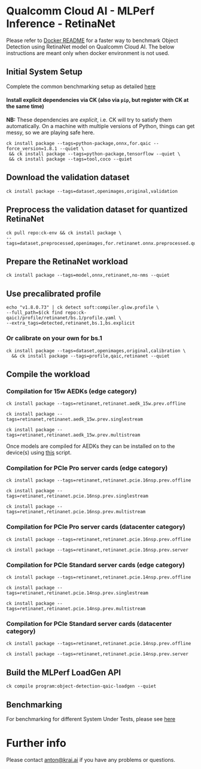 # Qualcomm Cloud AI - MLPerf Inference - RetinaNet

Please refer to [Docker README](https://github.com/krai/ck-qaic/tree/main/docker/retinanet/README.md) for a faster way to benchmark Object Detection using RetinaNet model on Qualcomm Cloud AI. The below instructions are meant only when docker environment is not used.

## Initial System Setup

Complete the common benchmarking setup as detailed [here](https://github.com/krai/ck-qaic/blob/main/program/README.md)


#### Install explicit dependencies via CK (also via `pip`, but register with CK at the same time)

**NB:** These dependencies are _explicit_, i.e. CK will try to satisfy them automatically. On a machine with multiple versions of Python, things can get messy, so we are playing safe here.

```
ck install package --tags=python-package,onnx,for.qaic --force_version=1.8.1 --quiet \
 && ck install package --tags=python-package,tensorflow --quiet \
 && ck install package --tags=tool,coco --quiet
```
## Download the validation dataset
```
ck install package --tags=dataset,openimages,original,validation
```

## Preprocess the validation dataset for quantized RetinaNet
```
ck pull repo:ck-env && ck install package \
--tags=dataset,preprocessed,openimages,for.retinanet.onnx.preprocessed.quantized,validation,full
```

## Prepare the RetinaNet workload
```
ck install package --tags=model,onnx,retinanet,no-nms --quiet
```

## Use precalibrated profile
```
echo "v1.8.0.73" | ck detect soft:compiler.glow.profile \
--full_path=$(ck find repo:ck-qaic)/profile/retinanet/bs.1/profile.yaml \
--extra_tags=detected,retinanet,bs.1,bs.explicit
```
### Or calibrate on your own for bs.1
```
ck install package --tags=dataset,openimages,original,calibration \
  && ck install package --tags=profile,qaic,retinanet --quiet
```

<a name="prepare_workload_compile"></a>
## Compile the workload

### Compilation for 15w AEDKs (edge category)
```
ck install package --tags=retinanet,retinanet.aedk_15w.prev.offline
```
```
ck install package --tags=retinanet,retinanet.aedk_15w.prev.singlestream
```
```
ck install package --tags=retinanet,retinanet.aedk_15w.prev.multistream
```
Once models are compiled for AEDKs they can be installed on to the device(s) using [this](https://github.com/krai/ck-qaic/tree/main/script/setup.aedk#hr-compile-the-models-and-copy-to-the-device) script.

### Compilation for PCIe Pro server cards (edge category)
```
ck install package --tags=retinanet,retinanet.pcie.16nsp.prev.offline
```
```
ck install package --tags=retinanet,retinanet.pcie.16nsp.prev.singlestream
```
```
ck install package --tags=retinanet,retinanet.pcie.16nsp.prev.multistream
```

### Compilation for PCIe Pro server cards (datacenter category)

```
ck install package --tags=retinanet,retinanet.pcie.16nsp.prev.offline
```
```
ck install package --tags=retinanet,retinanet.pcie.16nsp.prev.server
```

### Compilation for PCIe Standard server cards (edge category)
```
ck install package --tags=retinanet,retinanet.pcie.14nsp.prev.offline
```
```
ck install package --tags=retinanet,retinanet.pcie.14nsp.prev.singlestream
```
```
ck install package --tags=retinanet,retinanet.pcie.14nsp.prev.multistream
```

### Compilation for PCIe Standard server cards (datacenter category)

```
ck install package --tags=retinanet,retinanet.pcie.14nsp.prev.offline
```
```
ck install package --tags=retinanet,retinanet.pcie.14nsp.prev.server
```

## Build the MLPerf LoadGen API
```
ck compile program:object-detection-qaic-loadgen --quiet
```


## Benchmarking
For benchmarking for different System Under Tests, please see [here](https://github.com/krai/ck-qaic/blob/main/program/object-detection-qaic-loadgen/README.RetinaNet.benchmarking.md)

<a name="info"></a>
# Further info

Please contact anton@krai.ai if you have any problems or questions.
